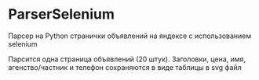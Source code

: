 # ParserSelenium
Парсер на Python странички объявлений на яндексе с использованием selenium

Парсится одна страница объявлений (20 штук). Заголовки, цена, имя, агенство/частник и телефон сохраняются в виде таблицы в svg файл
